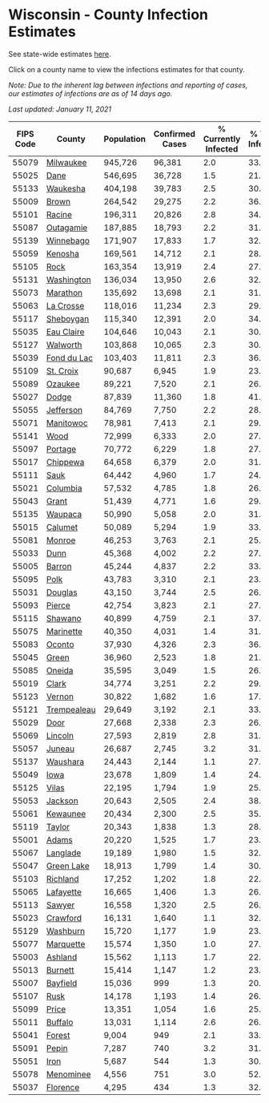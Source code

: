 # Wisconsin - County Infection Estimates

See state-wide estimates [here](/infections/us-wi).

Click on a county name to view the infections estimates for that county.

*Note: Due to the inherent lag between infections and reporting of cases, our estimates of infections are as of 14 days ago.*

*Last updated: January 11, 2021*

|   FIPS Code |                     County |   Population |   Confirmed Cases |   % Currently Infected |   % Total Infected |
|-------------|----------------------------|--------------|-------------------|------------------------|--------------------|
|       55079 |     [Milwaukee](milwaukee) |      945,726 |            96,381 |                    2.0 |               33.5 |
|       55025 |               [Dane](dane) |      546,695 |            36,728 |                    1.5 |               21.4 |
|       55133 |       [Waukesha](waukesha) |      404,198 |            39,783 |                    2.5 |               30.9 |
|       55009 |             [Brown](brown) |      264,542 |            29,275 |                    2.2 |               36.4 |
|       55101 |           [Racine](racine) |      196,311 |            20,826 |                    2.8 |               34.4 |
|       55087 |     [Outagamie](outagamie) |      187,885 |            18,793 |                    2.2 |               31.3 |
|       55139 |     [Winnebago](winnebago) |      171,907 |            17,833 |                    1.7 |               32.9 |
|       55059 |         [Kenosha](kenosha) |      169,561 |            14,712 |                    2.1 |               28.2 |
|       55105 |               [Rock](rock) |      163,354 |            13,919 |                    2.4 |               27.2 |
|       55131 |   [Washington](washington) |      136,034 |            13,950 |                    2.6 |               32.3 |
|       55073 |       [Marathon](marathon) |      135,692 |            13,698 |                    2.1 |               31.9 |
|       55063 |     [La Crosse](la-crosse) |      118,016 |            11,234 |                    2.3 |               29.9 |
|       55117 |     [Sheboygan](sheboygan) |      115,340 |            12,391 |                    2.0 |               34.1 |
|       55035 |   [Eau Claire](eau-claire) |      104,646 |            10,043 |                    2.1 |               30.2 |
|       55127 |       [Walworth](walworth) |      103,868 |            10,065 |                    2.3 |               30.7 |
|       55039 | [Fond du Lac](fond-du-lac) |      103,403 |            11,811 |                    2.3 |               36.3 |
|       55109 |     [St. Croix](st.-croix) |       90,687 |             6,945 |                    1.9 |               23.9 |
|       55089 |         [Ozaukee](ozaukee) |       89,221 |             7,520 |                    2.1 |               26.8 |
|       55027 |             [Dodge](dodge) |       87,839 |            11,360 |                    1.8 |               41.2 |
|       55055 |     [Jefferson](jefferson) |       84,769 |             7,750 |                    2.2 |               28.6 |
|       55071 |     [Manitowoc](manitowoc) |       78,981 |             7,413 |                    2.1 |               29.4 |
|       55141 |               [Wood](wood) |       72,999 |             6,333 |                    2.0 |               27.1 |
|       55097 |         [Portage](portage) |       70,772 |             6,229 |                    1.8 |               27.7 |
|       55017 |       [Chippewa](chippewa) |       64,658 |             6,379 |                    2.0 |               31.0 |
|       55111 |               [Sauk](sauk) |       64,442 |             4,960 |                    1.7 |               24.3 |
|       55021 |       [Columbia](columbia) |       57,532 |             4,785 |                    1.8 |               26.3 |
|       55043 |             [Grant](grant) |       51,439 |             4,771 |                    1.6 |               29.5 |
|       55135 |         [Waupaca](waupaca) |       50,990 |             5,058 |                    2.0 |               31.3 |
|       55015 |         [Calumet](calumet) |       50,089 |             5,294 |                    1.9 |               33.3 |
|       55081 |           [Monroe](monroe) |       46,253 |             3,763 |                    2.1 |               25.4 |
|       55033 |               [Dunn](dunn) |       45,368 |             4,002 |                    2.2 |               27.6 |
|       55005 |           [Barron](barron) |       45,244 |             4,837 |                    2.2 |               33.4 |
|       55095 |               [Polk](polk) |       43,783 |             3,310 |                    2.1 |               23.4 |
|       55031 |         [Douglas](douglas) |       43,150 |             3,744 |                    2.5 |               26.8 |
|       55093 |           [Pierce](pierce) |       42,754 |             3,823 |                    2.1 |               27.9 |
|       55115 |         [Shawano](shawano) |       40,899 |             4,759 |                    2.1 |               37.1 |
|       55075 |     [Marinette](marinette) |       40,350 |             4,031 |                    1.4 |               31.6 |
|       55083 |           [Oconto](oconto) |       37,930 |             4,326 |                    2.3 |               36.0 |
|       55045 |             [Green](green) |       36,960 |             2,523 |                    1.8 |               21.5 |
|       55085 |           [Oneida](oneida) |       35,595 |             3,049 |                    1.5 |               26.9 |
|       55019 |             [Clark](clark) |       34,774 |             3,251 |                    2.2 |               29.6 |
|       55123 |           [Vernon](vernon) |       30,822 |             1,682 |                    1.6 |               17.0 |
|       55121 | [Trempealeau](trempealeau) |       29,649 |             3,192 |                    2.1 |               33.9 |
|       55029 |               [Door](door) |       27,668 |             2,338 |                    2.3 |               26.7 |
|       55069 |         [Lincoln](lincoln) |       27,593 |             2,819 |                    2.8 |               31.7 |
|       55057 |           [Juneau](juneau) |       26,687 |             2,745 |                    3.2 |               31.9 |
|       55137 |       [Waushara](waushara) |       24,443 |             2,144 |                    1.1 |               27.9 |
|       55049 |               [Iowa](iowa) |       23,678 |             1,809 |                    1.4 |               24.2 |
|       55125 |             [Vilas](vilas) |       22,195 |             1,794 |                    1.9 |               25.0 |
|       55053 |         [Jackson](jackson) |       20,643 |             2,505 |                    2.4 |               38.3 |
|       55061 |       [Kewaunee](kewaunee) |       20,434 |             2,300 |                    2.5 |               35.6 |
|       55119 |           [Taylor](taylor) |       20,343 |             1,838 |                    1.3 |               28.3 |
|       55001 |             [Adams](adams) |       20,220 |             1,525 |                    1.7 |               23.7 |
|       55067 |       [Langlade](langlade) |       19,189 |             1,980 |                    1.5 |               32.9 |
|       55047 |   [Green Lake](green-lake) |       18,913 |             1,799 |                    1.4 |               30.3 |
|       55103 |       [Richland](richland) |       17,252 |             1,202 |                    1.8 |               22.0 |
|       55065 |     [Lafayette](lafayette) |       16,665 |             1,406 |                    1.3 |               26.7 |
|       55113 |           [Sawyer](sawyer) |       16,558 |             1,320 |                    2.5 |               26.1 |
|       55023 |       [Crawford](crawford) |       16,131 |             1,640 |                    1.1 |               32.2 |
|       55129 |       [Washburn](washburn) |       15,720 |             1,177 |                    1.9 |               23.0 |
|       55077 |     [Marquette](marquette) |       15,574 |             1,350 |                    1.0 |               27.8 |
|       55003 |         [Ashland](ashland) |       15,562 |             1,113 |                    1.7 |               22.3 |
|       55013 |         [Burnett](burnett) |       15,414 |             1,147 |                    1.2 |               23.4 |
|       55007 |       [Bayfield](bayfield) |       15,036 |               999 |                    1.3 |               20.9 |
|       55107 |               [Rusk](rusk) |       14,178 |             1,193 |                    1.4 |               26.5 |
|       55099 |             [Price](price) |       13,351 |             1,054 |                    1.6 |               25.0 |
|       55011 |         [Buffalo](buffalo) |       13,031 |             1,114 |                    2.6 |               26.4 |
|       55041 |           [Forest](forest) |        9,004 |               949 |                    2.1 |               33.6 |
|       55091 |             [Pepin](pepin) |        7,287 |               740 |                    3.2 |               31.3 |
|       55051 |               [Iron](iron) |        5,687 |               544 |                    1.3 |               30.4 |
|       55078 |     [Menominee](menominee) |        4,556 |               751 |                    3.0 |               52.3 |
|       55037 |       [Florence](florence) |        4,295 |               434 |                    1.3 |               32.6 |